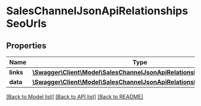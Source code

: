 # SalesChannelJsonApiRelationshipsSeoUrls

## Properties
Name | Type | Description | Notes
------------ | ------------- | ------------- | -------------
**links** | [**\Swagger\Client\Model\SalesChannelJsonApiRelationshipsSeoUrlsLinks**](SalesChannelJsonApiRelationshipsSeoUrlsLinks.md) |  | [optional] 
**data** | [**\Swagger\Client\Model\SalesChannelJsonApiRelationshipsSeoUrlsData[]**](SalesChannelJsonApiRelationshipsSeoUrlsData.md) |  | [optional] 

[[Back to Model list]](../../README.md#documentation-for-models) [[Back to API list]](../../README.md#documentation-for-api-endpoints) [[Back to README]](../../README.md)

